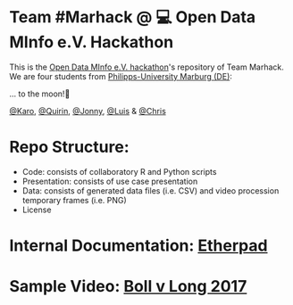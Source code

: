 # Team #Marhack @ :computer: Open Data MInfo e.V. Hackathon 

This is the [Open Data MInfo e.V. hackathon](https://matheinfo.github.io/hackathon/)'s repository of Team Marhack. We are four students from [Philipps-University Marburg (DE)](https://www.uni-marburg.de/): 

... to the moon!:rocket:

[@Karo](https://github.com/KaroFr), [@Quirin](https://github.com/Quirinms), [@Jonny](https://github.com/thejonnyt), [@Luis](https://github.com/WinckelData) & [@Chris](https://github.com/Wandergarten)

# Repo Structure: 
- Code: consists of collaboratory R and Python scripts
- Presentation: consists of use case presentation
- Data: consists of generated data files (i.e. CSV) and video procession temporary frames (i.e. PNG)
- License


# Internal Documentation: [Etherpad](https://etherpad.studiumdigitale.uni-frankfurt.de/p/Marhack#)

# Sample Video: [Boll v Long 2017](https://www.youtube.com/watch?v=Gdp3-6UCrOQ)
